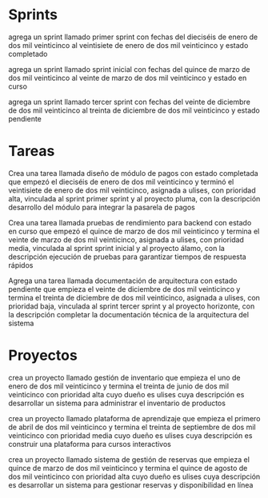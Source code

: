 # Sprints

agrega un sprint llamado primer sprint con fechas del dieciséis de enero de dos mil veinticinco al veintisiete de enero de dos mil veinticinco y estado completado

agrega un sprint llamado sprint inicial con fechas del quince de marzo de dos mil veinticinco al veinte de marzo de dos mil veinticinco y estado en curso

agrega un sprint llamado tercer sprint con fechas del veinte de diciembre de dos mil veinticinco al treinta de diciembre de dos mil veinticinco y estado pendiente

# Tareas

Crea una tarea llamada diseño de módulo de pagos con estado completada que empezó el dieciséis de enero de dos mil veinticinco y terminó el veintisiete de enero de dos mil veinticinco, asignada a ulises, con prioridad alta, vinculada al sprint primer sprint y al proyecto pluma, con la descripción desarrollo del módulo para integrar la pasarela de pagos

Crea una tarea llamada pruebas de rendimiento para backend con estado en curso que empezó el quince de marzo de dos mil veinticinco y termina el veinte de marzo de dos mil veinticinco, asignada a ulises, con prioridad media, vinculada al sprint sprint inicial y al proyecto álamo, con la descripción ejecución de pruebas para garantizar tiempos de respuesta rápidos

Agrega una tarea llamada documentación de arquitectura con estado pendiente que empieza el veinte de diciembre de dos mil veinticinco y termina el treinta de diciembre de dos mil veinticinco, asignada a ulises, con prioridad baja, vinculada al sprint tercer sprint y al proyecto horizonte, con la descripción completar la documentación técnica de la arquitectura del sistema

# Proyectos

crea un proyecto llamado gestión de inventario que empieza el uno de enero de dos mil veinticinco y termina el treinta de junio de dos mil veinticinco con prioridad alta cuyo dueño es ulises cuya descripción es desarrollar un sistema para administrar el inventario de productos

crea un proyecto llamado plataforma de aprendizaje que empieza el primero de abril de dos mil veinticinco y termina el treinta de septiembre de dos mil veinticinco con prioridad media cuyo dueño es ulises cuya descripción es construir una plataforma para cursos interactivos

crea un proyecto llamado sistema de gestión de reservas que empieza el quince de marzo de dos mil veinticinco y termina el quince de agosto de dos mil veinticinco con prioridad alta cuyo dueño es ulises cuya descripción es desarrollar un sistema para gestionar reservas y disponibilidad en línea



